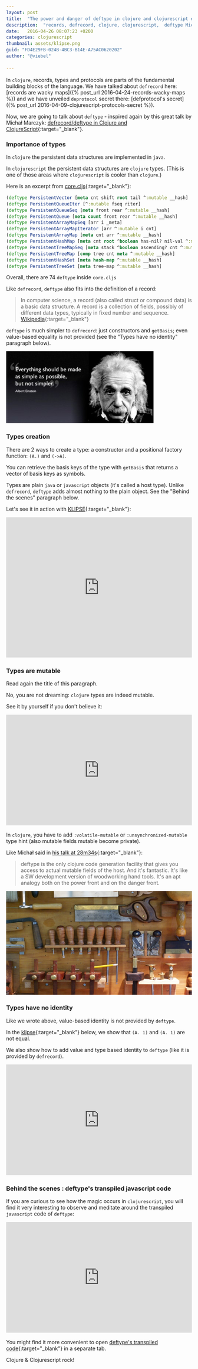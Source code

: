 ```yaml
---
layout: post
title:  "The power and danger of deftype in clojure and clojurescript #cljklipse @viebel"
description:  "records, defrecord, clojure, clojurescript,  deftype Michał Marczyk"
date:   2016-04-26 08:07:23 +0200
categories: clojurescript
thumbnail: assets/klipse.png
guid: "FD4E29FB-024B-4BC3-B14E-A75AC0620202"
author: "@viebel"

---
```


In `clojure`, records, types and protocols are parts of the fundamental building blocks of the language.
We have talked about `defrecord` here: [records are wacky maps]({% post_url 2016-04-24-records-wacky-maps %}) and we have unveiled `deprotocol` secret there: [defprotocol's secret]({% post_url 2016-04-09-clojurescript-protocols-secret  %}).

Now, we are going to talk about `deftype` - inspired again by this great talk by Michał Marczyk: [defrecord/deftype in Clojure and ClojureScript](https://youtu.be/vZtkqDIicqI){:target="_blank"}.


### Importance of types

In `clojure` the persistent data structures are implemented in `java`. 

In `clojurescript` the persistent data structures are `clojure` types. (This is one of those areas where `clojurescript` is cooler than `clojure`.)

Here is an excerpt from [core.cljs](https://github.com/clojure/clojurescript/blob/master/src/main/cljs/cljs/core.cljs#L6996){:target="_blank"}:


~~~clojure
(deftype PersistentVector [meta cnt shift root tail ^:mutable __hash]
(deftype PersistentQueueIter [^:mutable fseq riter]
(deftype PersistentQueueSeq [meta front rear ^:mutable __hash]
(deftype PersistentQueue [meta count front rear ^:mutable __hash]
(deftype PersistentArrayMapSeq [arr i _meta]
(deftype PersistentArrayMapIterator [arr ^:mutable i cnt]
(deftype PersistentArrayMap [meta cnt arr ^:mutable __hash]
(deftype PersistentHashMap [meta cnt root ^boolean has-nil? nil-val ^:mutable __hash]
(deftype PersistentTreeMapSeq [meta stack ^boolean ascending? cnt ^:mutable __hash]
(deftype PersistentTreeMap [comp tree cnt meta ^:mutable __hash]
(deftype PersistentHashSet [meta hash-map ^:mutable __hash]
(deftype PersistentTreeSet [meta tree-map ^:mutable __hash]
~~~

Overall, there are 74 `deftype` inside `core.cljs`


Like `defrecord`, `deftype` also fits into the definition of a record:

> In computer science, a record (also called struct or compound data) is a basic data structure. A record is a collection of fields, possibly of different data types, typically in fixed number and sequence. [Wikipedia](https://en.wikipedia.org/wiki/Record_(computer_science)){:target="_blank"} 


`deftype` is much simpler to `defrecord`: just constructors and `getBasis`; even value-based equality is not provided (see the "Types have no identity" paragraph below).

![Einstein](/assets/einstein_kiss.jpg)

### Types creation 

There are 2 ways to create a type: a constructor and a positional factory function: `(A.)` and `(->A)`.

You can retrieve the basis keys of the type with `getBasis` that returns a vector of basis keys as symbols.

Types are plain `java` or `javascript` objects (it's called a host type). Unlike `defrecord`, `deftype` adds almost nothing to the plain object. See the "Behind the scenes" paragraph below.


Let's see it in action with [KLIPSE](http://app.klipse.tech/?cljs_in=(ns%20my.types%24macros)%0A(defmacro%20disp%20%5B%26%20forms%5D%20(cons%20%60str%20(for%20%5Bform%20forms%5D%20%60(str%20(pr-str%20'~form)%20%22%20%3D%3E%20%22%20(pr-str%20~form)%20%22%5Cn%22))))%0A%0A(deftype%20A%20%5Bx%20y%20z%5D)%0A%0A(def%20a%20(A.%201%202%203))%0A(def%20aa%20(-%3EA%201%202%203))%0A%0A(my.types%2Fdisp%0A%20%20%5Ba%20aa%5D%0A%20%20(type%20a)%0A%20%20(.getBasis%20A)%0A%20%20%5B(.-x%20a)%20(.-y%20aa)%5D)&eval_only=1){:target="_blank"}:

<iframe frameborder="0" width="100%" height="380px"
    src= 
    "http://app.klipse.tech/?cljs_in=(ns%20my.types%24macros)%0A(defmacro%20disp%20%5B%26%20forms%5D%20(cons%20%60str%20(for%20%5Bform%20forms%5D%20%60(str%20(pr-str%20'~form)%20%22%20%3D%3E%20%22%20(pr-str%20~form)%20%22%5Cn%22))))%0A%0A(deftype%20A%20%5Bx%20y%20z%5D)%0A%0A(def%20a%20(A.%201%202%203))%0A(def%20aa%20(-%3EA%201%202%203))%0A%0A(my.types%2Fdisp%0A%20%20%5Ba%20aa%5D%0A%20%20(type%20a)%0A%20%20(.getBasis%20A)%0A%20%20%5B(.-x%20a)%20(.-y%20aa)%5D)&eval_only=1">
</iframe>


### Types are mutable

Read again the title of this paragraph.

No, you are not dreaming: `clojure` types are indeed mutable.

See it by yourself if you don't believe it:

<iframe frameborder="0" width="100%" height="300px"
    src= 
    "http://app.klipse.tech/?cljs_in=(ns%20my.types%24macros)%0A(defmacro%20disp%20%5B%26%20forms%5D%20(cons%20%60str%20(for%20%5Bform%20forms%5D%20%60(str%20(pr-str%20'~form)%20%22%20%3D%3E%20%22%20(pr-str%20~form)%20%22%5Cn%22))))%0A%0A(deftype%20A%20%5Bx%5D)%0A(def%20a%20(A.%201))%0A%0A(my.types%2Fdisp%0A%20%20(.-x%20a)%0A%20%20(set!%20(.-x%20a)%2019)%0A%20%20(.-x%20a))&eval_only=1">
</iframe>

In `clojure`, you have to add `:volatile-mutable` or `:unsynchronized-mutable` type hint (also mutable fields mutable become private).

Like Michał said in [his talk at 28m34s](https://youtu.be/vZtkqDIicqI?t=28m34s){:target="_blank"}:

> deftype is the only clojure code generation facility that gives you access to actual mutable fields of the host. And it's fantastic. It's like a SW development version of woodworking hand tools. It's an apt analogy both on the power front and on the danger front.


![Woodworking](/assets/woodworking.jpg)

### Types have no identity

Like we wrote above, value-based identity is not provided by `deftype`.

In the [klipse](http://app.klipse.tech/?cljs_in=(ns%20my.types%24macros)%0A(defmacro%20disp%20%5B%26%20forms%5D%20(cons%20%60str%20(for%20%5Bform%20forms%5D%20%60(str%20(pr-str%20'~form)%20%22%20%3D%3E%20%22%20(pr-str%20~form)%20%22%5Cn%22))))%0A%0A(deftype%20A%20%5Bx%5D)%0A%0A(deftype%20AWithIdentity%20%5Bx%5D%0A%20%20IEquiv%0A%20%20(-equiv%20%5Bthis%20other%5D%20(and%0A%20%20%20%20%20%20%20%20%20%20%20%20%20%20%20%20%20%20%20%20%20%20%20%20%20(%3D%20(type%20this)%20(type%20other))%0A%20%20%20%20%20%20%20%20%20%20%20%20%20%20%20%20%20%20%20%20%20%20%20%20%20(%3D%20(.-x%20this)%20(.-x%20other)))))%0A%0A(def%20a%20(A.%201))%0A(def%20aa%20(AWithIdentity.%201))%0A%0A(my.types%2Fdisp%0A%20%20(%3D%20(A.%201)%20(A.%201))%0A%20%20(%3D%20(AWithIdentity.%201)%20(AWithIdentity.%201))%0A%20%20(%3D%20(AWithIdentity.%201)%20(A.%201)))&eval_only=1){:target="_blank"} below, we show that `(A. 1)` and `(A. 1)` are not equal.

We also show how to add value and type based identity to `deftype` (like it is provided by `defrecord`).


<iframe frameborder="0" width="100%" height="300px"
    src= 
    "http://app.klipse.tech/?cljs_in=(ns%20my.types%24macros)%0A(defmacro%20disp%20%5B%26%20forms%5D%20(cons%20%60str%20(for%20%5Bform%20forms%5D%20%60(str%20(pr-str%20'~form)%20%22%20%3D%3E%20%22%20(pr-str%20~form)%20%22%5Cn%22))))%0A%0A(deftype%20A%20%5Bx%5D)%0A%0A(deftype%20AWithIdentity%20%5Bx%5D%0A%20%20IEquiv%0A%20%20(-equiv%20%5Bthis%20other%5D%20(and%0A%20%20%20%20%20%20%20%20%20%20%20%20%20%20%20%20%20%20%20%20%20%20%20%20%20(%3D%20(type%20this)%20(type%20other))%0A%20%20%20%20%20%20%20%20%20%20%20%20%20%20%20%20%20%20%20%20%20%20%20%20%20(%3D%20(.-x%20this)%20(.-x%20other)))))%0A%0A(def%20a%20(A.%201))%0A(def%20aa%20(AWithIdentity.%201))%0A%0A(my.types%2Fdisp%0A%20%20(%3D%20(A.%201)%20(A.%201))%0A%20%20(%3D%20(AWithIdentity.%201)%20(AWithIdentity.%201))%0A%20%20(%3D%20(AWithIdentity.%201)%20(A.%201)))&eval_only=1">
</iframe>

### Behind the scenes : deftype's transpiled javascript code

If you are curious to see how the magic occurs in `clojurescript`, you will find it very interesting to observe and meditate around the transpiled `javascript` code of `deftype`:

<iframe frameborder="0" width="100%" height="300px"
    src= 
    "http://app.klipse.tech/?cljs_in=(deftype%20A%20%5Bx%5D)&js_only=1">
</iframe>

You might find it more convenient to open [deftype's transpiled code](http://app.klipse.tech/?cljs_in=(deftype%20A%20%5Bx%5D)&js_only=1){:target="_blank"} in a separate tab.


Clojure & Clojurescript rock!

[app-url-static]: http://app.klipse.tech?blog=klipse&js_only=1
[app-url]: http://app.klipse.tech?blog=klipse&static-fns=true&js_only=1

